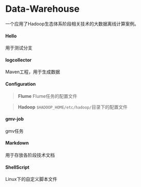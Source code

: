 # Data-Warehouse
一个应用了Hadoop生态体系阶段相关技术的大数据离线计算案例。

#### Hello
用于测试分支

#### logcollector
Maven工程，用于生成数据

#### Configuration
>**Flume**
Flume任务的配置文件

>**Hadoop**
`$HADOOP_HOME/etc/hadoop/`目录下的配置文件

#### gmv-job
gmv任务

#### Markdown
用于存放各阶段技术文档

#### ShellScript
Linux下的自定义脚本文件